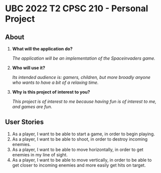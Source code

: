 # UBC 2022 T2 CPSC 210 - Personal Project

## About

1. **What will the application do?**

    *The application will be an implementation of the Spaceinvaders game.*

1. **Who will use it?**

    *Its intended audience is: gamers, children, but more broadly anyone who wants to have a bit of a relaxing time.*

1. **Why is this project of interest to you?**

    *This project is of interest to me because having fun is of interest to me, and games are fun.*

## User Stories

1. As a player, I want to be able to start a game, in order to begin playing.
1. As a player, I want to be able to shoot, in order to destroy incoming enemies.
1. As a player, I want to be able to move horizontally, in order to get enemies in my line of sight.
1. As a player, I want to be able to move vertically, in order to be able to get closer to incoming enemies and more easily get hits on target.

<!--

# UBC 2022 T2 CPSC 210 - Personal Project

## About

1. **What will the application do?**

    *The application will be a notetaking application.*

1. **Who will use it?**

    *Students, and more broadly any knowledge worker.*

1. **Why is this project of interest to you?**

    *Notetaking is useful for students and knowledge workers to record learnings, organize them, and retrieve them at will.*

## User Stories

1. As a user, I want to be able to create a new note, in order to start notetaking.
1. As a user, I want to be able to add tags to a note, in order to organize notes by them and search notes by them.
1. As a user, I want to be able to search for notes by tags.
1. As a user, I want to be able to archive notes that are no longer needed but which I don't want to delete.

----------------

# UBC 2022 T2 CPSC 210 - Personal Project

## About

1. **What will the application do?**

    *The application will be a budget tracker. You can add receipts, and will tell you if you've stayed under your budget (and how much left you have to spend),
    have met your budget, or are over it (and how much you need to reduce).*

1. **Who will use it?**

    *Me, students, and people on tight budgets.*

1. **Why is this project of interest to you?**

    *Because on a tight budget, must make sure I don't go broke and starve.*

## User Stories
1. As a user, I want to be able to set my financial goals.
1. As a user, I want to be able to add a financial transactions.
1. As a user, I want to be able to remove a financial transactions.
1. As a user, I want to be able to get feedback on how well I'm doing, and/or advice on what I should do.
